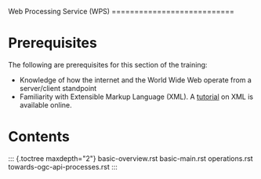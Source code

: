 Web Processing Service (WPS) ===========================

# Prerequisites

The following are prerequisites for this section of the training:

-   Knowledge of how the internet and the World Wide Web operate from a
    server/client standpoint
-   Familiarity with Extensible Markup Language (XML). A
    [tutorial](https://www.w3schools.com/xml/) on XML is available
    online.

# Contents

::: {.toctree maxdepth="2"}
basic-overview.rst basic-main.rst operations.rst
towards-ogc-api-processes.rst
:::
